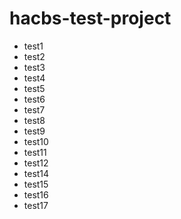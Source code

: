 # hacbs-test-project
* test1
* test2
* test3
* test4
* test5
* test6
* test7
* test8
* test9
* test10
* test11
* test12
* test14
* test15
* test16
* test17
